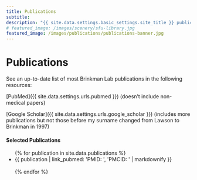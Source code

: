 ```yaml
---
title: Publications
subtitle:
description: "{{ site.data.settings.basic_settings.site_title }} publications."
# featured_image: /images/scenery/sfu-library.jpg
featured_image: /images/publications/publications-banner.jpg
---
```


# Publications

See an up-to-date list of most Brinkman Lab publications in the following resources:

[PubMed]({{ site.data.settings.urls.pubmed }}) (doesn’t include non-medical papers)

[Google Scholar]({{ site.data.settings.urls.google_scholar }}) (includes more publications but not those before my surname changed from Lawson to Brinkman in 1997)

#### Selected Publications

<ul>
  {% for publication in site.data.publications %}
  <div class="publication">
  <li>
    {{ publication | link_pubmed: 'PMID: ', 'PMCID: ' | markdownify }}
  </li>
  </div>
  <br>
  {% endfor %}
</ul>
